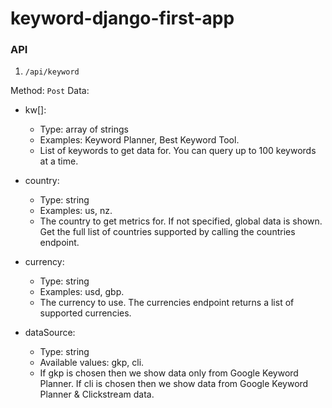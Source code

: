 # keyword-django-first-app

### API

1. `/api/keyword`

Method: `Post`
Data: 
* kw[]:
  * Type: array of strings
  * Examples: Keyword Planner, Best Keyword Tool.
  * List of keywords to get data for. You can query up to 100 keywords at a time. 
  
* country:
  * Type: string
  * Examples: us, nz.
  * The country to get metrics for. If not specified, global data is shown. Get the full list of countries supported by calling the countries endpoint. 
 * currency:
   * Type: string
   * Examples: usd, gbp.
   * The currency to use. The currencies endpoint returns a list of supported currencies. 
 * dataSource:
   * Type: string
   * Available values: gkp, cli.
   * If gkp is chosen then we show data only from Google Keyword Planner. If cli is chosen then we show data from Google Keyword Planner & Clickstream data. 
